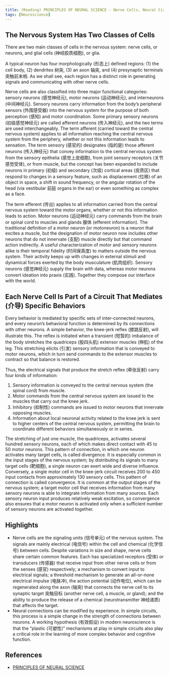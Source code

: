 ```yaml
---
title: (Reading) PRINCIPLES OF NEURAL SCIENCE - Nerve Cells, Neural Circuitry, and Behavior
tags: [Neuroscience]
---
```


## The Nervous System Has Two Classes of Cells
There are two main classes of cells in the nervous system: nerve cells, or neurons, and glial cells (神经胶质细胞), or glia.

A typical neuron has four morphologically (形态上) defined regions: (1) the cell body, (2) dendrites 树突, (3) an axon 轴突, and (4) presynaptic terminals 突触前末梢. As we shall see, each region has a distinct role in generating signals and communicating with other nerve cells.

Nerve cells are also classified into three major functional categories: sensory neurons (感觉神经元), motor neurons (运动神经元), and interneurons (中间神经元). Sensory neurons carry information from the body’s peripheral sensors (外围感受器) into the nervous system for the purpose of both perception (感知) and motor coordination. Some primary sensory neurons (初级感觉神经元) are called afferent neurons (传入神经元), and the two terms are used interchangeably. The term afferent (carried toward the central nervous system) applies to all information reaching the central nervous system from the periphery, whether or not this information leads to sensation. The term sensory (感官的) designates (指的是) those afferent neurons (传入神经元) that convey information to the central nervous system from the sensory epithelia (感觉上皮细胞), from joint sensory receptors (关节感觉受体), or from muscle, but the concept has been expanded to include neurons in primary (初级) and secondary (次级) cortical areas (皮质区) that respond to changes in a sensory feature, such as displacement (位移) of an object in space, a shift in sound frequency, or the angular rotation of the head (via vestibular 前庭 organs in the ear) or even something as complex as a face.

The term efferent (传出) applies to all information carried from the central nervous system toward the motor organs, whether or not this information leads to action. Motor neurons (运动神经元) carry commands from the brain or spinal cord to muscles and glands 腺体 (efferent information). The traditional definition of a motor neuron (or motoneuron) is a neuron that excites a muscle, but the designation of motor neuron now includes other neurons that do not innervate (支配) muscle directly but that command action indirectly. A useful characterization of motor and sensory neurons alike is their temporal fidelity (时间保真度) to matters outside the nervous system. Their activity keeps up with changes in external stimuli and dynamical forces exerted by the body musculature (肌肉组织). Sensory neurons (感觉神经元) supply the brain with data, whereas motor neurons convert ideation into praxis (实践). Together they compose our interface with the world.

## Each Nerve Cell Is Part of a Circuit That Mediates (介导) Specific Behaviors
Every behavior is mediated by specific sets of inter-connected neurons, and every neuron’s behavioral function is determined by its connections with other neurons. A simple behavior, the knee-jerk reflex (膝跳反射), will illustrate this. The reflex is initiated when a transient (短暂的) imbalance of the body stretches the quadriceps (股四头肌) extensor muscles (伸肌) of the leg. This stretching elicits (引发) sensory information that is conveyed to motor neurons, which in turn send commands to the extensor muscles to contract so that balance is restored.

Thus, the electrical signals that produce the stretch reflex (牵张反射) carry four kinds of information:
1. Sensory information is conveyed to the central nervous system (the spinal cord) from muscle.
2. Motor commands from the central nervous system are issued to the muscles that carry out the knee jerk.
3. Inhibitory (抑制性) commands are issued to motor neurons that innervate opposing muscles.
4. Information about local neuronal activity related to the knee jerk is sent to higher centers of the central nervous system, permitting the brain to coordinate different behaviors simultaneously or in series.

The stretching of just one muscle, the quadriceps, activates several hundred sensory neurons, each of which makes direct contact with 45 to 50 motor neurons. This pattern of connection, in which one neuron activates many target cells, is called divergence. It is especially common in the input stages of the nervous system; by distributing its signals to many target cells (靶细胞), a single neuron can exert wide and diverse influence. Conversely, a single motor cell in the knee-jerk circuit receives 200 to 450 input contacts from approximately 130 sensory cells. This pattern of connection is called convergence. It is common at the output stages of the nervous system; a target motor cell that receives information from many sensory neurons is able to integrate information from many sources. Each sensory neuron input produces relatively weak excitation, so convergence also ensures that a motor neuron is activated only when a sufficient number of sensory neurons are activated together.

## Highlights
- Nerve cells are the signaling units (信号单元) of the nervous system. The signals are mainly electrical (电信号) within the cell and chemical (化学信号) between cells. Despite variations in size and shape, nerve cells share certain common features. Each has specialized receptors (受体) or transducers (传感器) that receive input from other nerve cells or from the senses (感官) respectively; a mechanism to convert input to electrical signals; a threshold mechanism to generate an all-or-none electrical impulse (电脉冲), the action potential (动作电位), which can be regenerated along the axon (轴突) that connects the nerve cell to its synaptic target 突触目标 (another nerve cell, a muscle, or gland); and the ability to produce the release of a chemical (neurotransmitter 神经递质) that affects the target.
- Neural connections can be modified by experience. In simple circuits, this process is a simple change in the strength of connections between neurons. A working hypothesis (有效假设) in modern neuroscience is that the “plastic (可塑性)” mechanisms at play in simple circuits also play a critical role in the learning of more complex behavior and cognitive function.

## References
- [PRINCIPLES OF NEURAL SCIENCE](https://en.wikipedia.org/wiki/Principles_of_Neural_Science)
